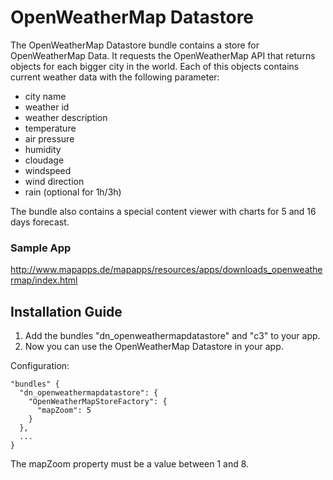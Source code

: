 # OpenWeatherMap Datastore
The OpenWeatherMap Datastore bundle contains a store for OpenWeatherMap Data. It requests the OpenWeatherMap API that returns objects for each bigger city in the world. Each of this objects contains current weather data with the following parameter:
  - city name
  - weather id
  - weather description
  - temperature
  - air pressure
  - humidity
  - cloudage
  - windspeed
  - wind direction
  - rain (optional for 1h/3h)

The bundle also contains a special content viewer with charts for 5 and 16 days forecast.

### Sample App
http://www.mapapps.de/mapapps/resources/apps/downloads_openweathermap/index.html

Installation Guide
------------------

1. Add the bundles "dn_openweathermapdatastore" and "c3" to your app.
2. Now you can use the OpenWeatherMap Datastore in your app.

Configuration:
```
"bundles" {
  "dn_openweathermapdatastore": {
    "OpenWeatherMapStoreFactory": {
      "mapZoom": 5
    }
  },
  ...
}
```
The mapZoom property must be a value between 1 and 8.
